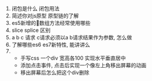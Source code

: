 1.  闭包是什么 闭包用法
2.  简述你对js原型 原型链的了解
3.  es5新增的数组方法经常使用哪些
4.  slice splice 区别
5.  a b c 请求 c请求必须以a b请求结果作为参数, 怎么做
6.  了解哪些es6 es7新特性, 能讲讲么
7.  *  手写css  一个div 宽高各100 实现水平垂直居中
    *  添加点击事件, 点击后实现一个像左上角移出屏幕的动画
    *  移出屏幕后怎么把这个div删除